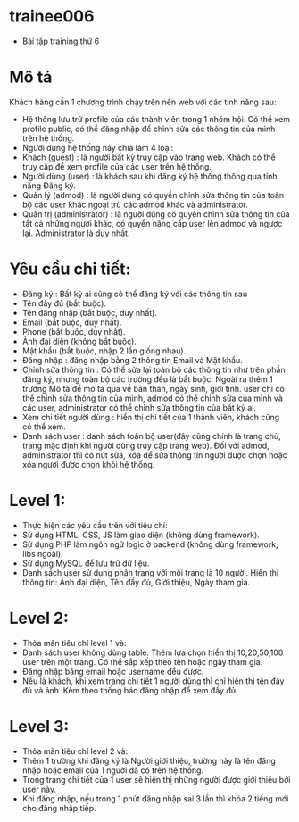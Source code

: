 # trainee006
- Bài tập training thứ 6

# Mô tả
Khách hàng cần 1 chương trình chạy trên nền web với các tính năng sau:
- Hệ thống lưu trữ profile của các thành viên trong 1 nhóm hội. Có thể xem profile public, có thể đăng nhập để chỉnh sửa các thông tin của mình trên hệ thống.
- Người dùng hệ thống này chia làm 4 loại:
- Khách (guest) : là người bất kỳ truy cập vào trang web. Khách có thể truy cập để xem profile của các user trên hệ thống.
- Người dùng (user) : là khách sau khi đăng ký hệ thống thông qua tính năng Đăng ký.
- Quản lý (admod) : là người dùng có quyền chỉnh sửa thông tin của toàn bộ các user khác ngoại trừ các admod khác và administrator.
- Quản trị (administrator) : là người dùng có quyền chỉnh sửa thông tin của tất cả những người khác, có quyền nâng cấp user lên admod và ngược lại. Administrator là duy nhất.

# Yêu cầu chi tiết:
- Đăng ký : Bất kỳ ai cũng có thể đăng ký với các thông tin sau
- Tên đầy đủ (bắt buộc).
- Tên đăng nhập (bắt buộc, duy nhất).
- Email (bắt buộc, duy nhất).
- Phone (bắt buộc, duy nhất).
- Ảnh đại diện (không bắt buộc).
- Mật khẩu (bắt buộc, nhập 2 lần giống nhau).
- Đăng nhập : đăng nhập bằng 2 thông tin Email và Mật khẩu.
- Chỉnh sửa thông tin : Có thể sửa lại toàn bộ các thông tin như trên phần đăng ký, nhưng toàn bộ các trường đều là bắt buộc. Ngoài ra thêm 1 trường Mô tả để mô tả qua về bản thân, ngày sinh, giới tính. user chỉ có thể chỉnh sửa thông tin của mình, admod có thể chỉnh sửa của mình và các user, administrator có thể chỉnh sửa thông tin của bất kỳ ai.
- Xem chi tiết người dùng : hiển thị chi tiết của 1 thành viên, khách cũng có thể xem.
- Danh sách user : danh sách toàn bộ user(đây cũng chính là trang chủ, trang mặc định khi người dùng truy cập trang web). Đối với admod, administrator thì có nút sửa, xóa để sửa thông tin người được chọn hoặc xóa người được chọn khỏi hệ thống.

# Level 1:
- Thực hiện các yêu cầu trên với tiêu chí:
- Sử dụng HTML, CSS, JS làm giao diện (không dùng framework).
- Sử dụng PHP làm ngôn ngữ logic ở backend (không dùng framework, libs ngoài).
- Sử dụng MySQL để lưu trữ dữ liệu.
- Danh sách user sử dụng phân trang với mỗi trang là 10 người. Hiển thị thông tin: Ảnh đại diện, Tên đầy đủ, Giới thiệu, Ngày tham gia.

# Level 2:
- Thỏa mãn tiêu chí level 1 và:
- Danh sách user không dùng table. Thêm lựa chọn hiển thị 10,20,50,100 user trên một trang. Có thể sắp xếp theo tên hoặc ngày tham gia.
- Đăng nhập bằng email hoặc username đều được.
- Nếu là khách, khi xem trang chi tiết 1 người dùng thì chỉ hiển thị tên đầy đủ và ảnh. Kèm theo thống báo đăng nhập để xem đầy đủ.

# Level 3:
- Thỏa mãn tiêu chí level 2 và:
- Thêm 1 trường khi đăng ký là Người giới thiệu, trường này là tên đăng nhập hoặc email của 1 người đã có trên hệ thống.
- Trong trang chi tiết của 1 user sẽ hiển thị những người được giới thiệu bởi user này.
- Khi đăng nhập, nếu trong 1 phút đăng nhập sai 3 lần thì khóa 2 tiếng mới cho đăng nhập tiếp.
